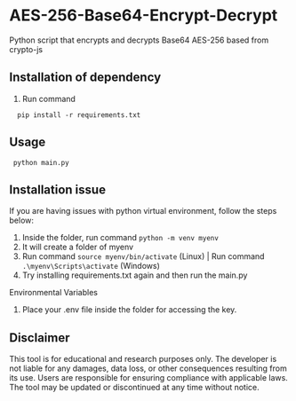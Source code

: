 # AES-256-Base64-Encrypt-Decrypt
Python script that encrypts and decrypts Base64 AES-256 based from crypto-js

## Installation of dependency

1. Run command
```
  pip install -r requirements.txt
```

## Usage

```
 python main.py
```

## Installation issue
If you are having issues with python virtual environment, follow the steps below:

1. Inside the folder, run command ```python -m venv myenv```
2. It will create a folder of myenv
3. Run command ```source myenv/bin/activate``` (Linux) | Run command ```.\myenv\Scripts\activate``` (Windows)
4. Try installing requirements.txt again and then run the main.py

Environmental Variables
1. Place your .env file inside the folder for accessing the key.

## Disclaimer
This tool is for educational and research purposes only.
The developer is not liable for any damages, data loss, or other consequences resulting from its use.
Users are responsible for ensuring compliance with applicable laws. The tool may be updated or discontinued at any time without notice.


